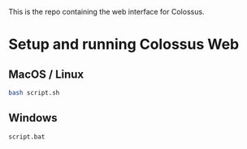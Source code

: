This is the repo containing the web interface for Colossus.

# Setup and running Colossus Web

## MacOS / Linux

```bash
bash script.sh
```

## Windows

```bash
script.bat
```
